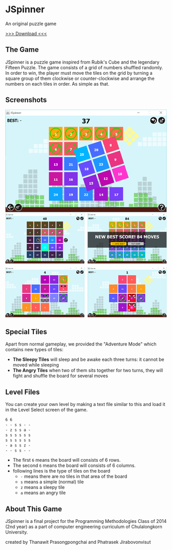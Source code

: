 # JSpinner
An original puzzle game

[>>> Download <<<](JSpinner.jar?raw=true)

## The Game
JSpinner is a puzzle game inspired from Rubik's Cube and the legendary Fifteen Puzzle.  The game consists of a grid of numbers shuffled randomly. In order to win,  the player must move the tiles on the grid by turning a square group of them clockwise or counter-clockwise and arrange the numbers on each tiles in order. As simple as that.

## Screenshots
![alt tag](screenshots/01.png)
![alt tag](screenshots/pv-set.png)

## Special Tiles
Apart from normal gameplay, we provided the "Adventure Mode" which contains new types of tiles:
- **The Sleepy Tiles** will sleep and be awake each three turns: it cannot be moved while sleeping
- **The Angry Tiles** when two of them sits together for two turns, they will fight and shuffle the board for several moves

## Level Files
You can create your own level by making a text file similar to this and load it in the Level Select screen of the game.
```
6 6
- - s s - -
- z s s a -
s s s s s s
s s s s s s
- a s s z -
- - s s - -
```
- The first `6` means the board will consists of 6 rows.
- The second `6` means the board will consists of 6 columns.
- following lines is the type of tiles on the board
  - `-` means there are no tiles in that area of the board
  - `s` means a simple (normal) tile
  - `z` means a sleepy tile
  - `a` means an angry tile

## About This Game
JSpinner is a final project for the Programming Methodologies Class of 2014 (2nd year) 
as a part of computer engineering curriculum of Chulalongkorn University.
 
created by Thanawit Prasongpongchai and Phatrasek Jirabovonvisut
